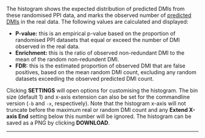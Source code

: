 The histogram shows the expected distribution of predicted DMIs from these randomised PPI data, and marks the observed number of [predicted DMIs](https://github.com/slimsuite/SLiMEnrich/wiki/Analysis-and-Outputs/#predicted) in the real data. The following values are calculated and displayed:

* **P-value:** this is an empirical p-value based on the proportion of randomised PPI datasets that equal or exceed the number of DMI observed in the real data.
* **Enrichment:** this is the ratio of observed non-redundant DMI to the mean of the random non-redundent DMI. 
* **FDR:** this is the estimated proportion of observed DMI that are false positives, based on the mean random DMI count, excluding any random datasets exceeding the observed predicted DMI count.

Clicking **SETTINGS** will open options for customising the histogram. The bin size (default 1) and x-axis extension can also be set for the commandline version (`-b` and `-x`, respectively). Note that the histogram x-axis will not truncate before the maximum real or random DMI count and any **Extend X-axis End** setting below this number will be ignored. The histogram can be saved as a PNG by clicking **DOWNLOAD**.

---
